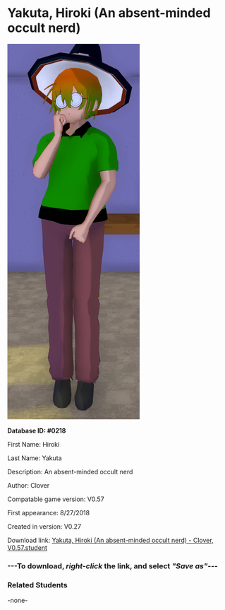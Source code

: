 # Yakuta, Hiroki (An absent-minded occult nerd)

<img src="../../Files/Images/Yakuta, Hiroki (An absent-minded occult nerd).png" title="Yakuta, Hiroki (An absent-minded occult nerd) - Clover, V0.57">

**Database ID: #0218**

First Name: Hiroki

Last Name: Yakuta

Description: An absent-minded occult nerd

Author: Clover

Compatable game version: V0.57

First appearance: 8/27/2018

Created in version: V0.27

Download link: <a href="https://raw.githubusercontent.com/Arbiter1223/Daigaku-Gurashi-Custom-Students/master/Files/Student%20Files/Yakuta%2C%20Hiroki%20(An%20absent-minded%20occult%20nerd)%20-%20Clover%2C%20V0.57.student">Yakuta, Hiroki (An absent-minded occult nerd) - Clover, V0.57.student</a>

### ---**To download, _right-click_ the link, and select _"Save as"_**---

### Related Students

-none-
